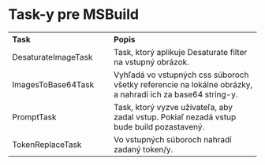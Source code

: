 # Task-y pre MSBuild

<table border="0" cellpadding="3" cellspacing="0" width="100%">
    <tr>
        <th align="left" width="190">
            Task
        </th>
        <th align="left">
            Popis
        </th>
    </tr>
	<tr>
        <td>
            DesaturateImageTask
        </td>
        <td>
            Task, ktorý aplikuje Desaturate filter na vstupný obrázok.
        </td>
    </tr>	
	<tr>
        <td>
            ImagesToBase64Task
        </td>
        <td>
            Vyhľadá vo vstupných css súboroch všetky referencie na lokálne obrázky, a nahradí ich za base64 string-y.
        </td>
    </tr>	
	<tr>
        <td>
            PromptTask
        </td>
        <td>
            Task, ktorý vyzve užívateľa, aby zadal vstup. Pokiaľ nezadá vstup bude build pozastavený.
        </td>
    </tr>		
	<tr>
        <td>
            TokenReplaceTask
        </td>
        <td>
            Vo vstupných súboroch nahradí zadaný token/y.
        </td>
    </tr>			
</table>
